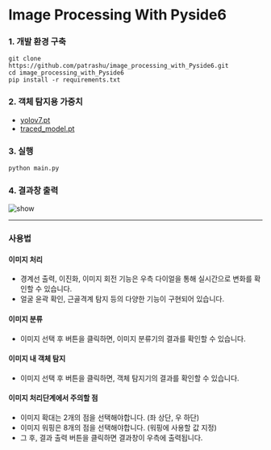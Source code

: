 # Image Processing With Pyside6

### 1. 개발 환경 구축

```
git clone https://github.com/patrashu/image_processing_with_Pyside6.git
cd image_processing_with_Pyside6
pip install -r requirements.txt
```

### 2. 객체 탐지용 가중치

- [yolov7.pt]("https://github.com/WongKinYiu/yolov7/releases/download/v0.1/yolov7.pt")
- [traced_model.pt](https://drive.google.com/file/d/1lEgiWru9c53Rtin3NbeBRJ0Nw9o3NY4U/view?usp=share_link)

### 3. 실행

```python
python main.py
```

### 4. 결과창 출력

![show](https://user-images.githubusercontent.com/78347296/200880020-8f2179d6-d572-4573-876a-45193398d9e8.jpg)

<hr>

### 사용법

#### 이미지 처리

- 경계선 출력, 이진화, 이미지 회전 기능은 우측 다이얼을 통해 실시간으로 변화를 확인할 수 있습니다.
- 얼굴 윤곽 확인, 근골격계 탐지 등의 다양한 기능이 구현되어 있습니다.

#### 이미지 분류

- 이미지 선택 후 버튼을 클릭하면, 이미지 분류기의 결과를 확인할 수 있습니다.

#### 이미지 내 객체 탐지

- 이미지 선택 후 버튼을 클릭하면, 객체 탐지기의 결과를 확인할 수 있습니다.

#### 이미지 처리단계에서 주의할 점

- 이미지 확대는 2개의 점을 선택해야합니다. (좌 상단, 우 하단)
- 이미지 워핑은 8개의 점을 선택해야합니다. (워핑에 사용할 값 지정)
- 그 후, 결과 출력 버튼을 클릭하면 결과창이 우측에 출력됩니다.
